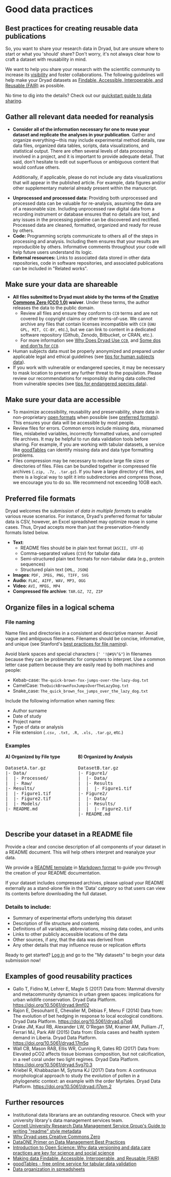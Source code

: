 <h1>Good data practices</h1>

## Best practices for creating reusable data publications

<p>So, you want to share your research data in Dryad, but are unsure where to start or what you 'should' share? Don't worry, it's not always clear how to craft a dataset with reusability in mind.</p>

<p>We want to help you share your research with the scientific community to increase its <a href="https://peerj.com/articles/175/">visibility</a> and foster collaborations. The following guidelines will help make your Dryad datasets as <a href="https://www.force11.org/group/fairgroup/fairprinciples">Findable, Accessible, Interoperable, and Reusable (FAIR)</a> as possible.</p>

<p>No time to dig into the details? Check out our <a href="/docs/QuickstartGuideToDataSharing.pdf">quickstart guide to data sharing<span class="pdfIcon" role="img" aria-label=" (PDF)"></span></a>.</p>

## Gather all relevant data needed for reanalysis

<ul>
  <li>
    <p><strong>Consider all of the information necessary for one to reuse your dataset and replicate the analyses in
    your publication</strong>. Gather and organize everything&mdash;this may include experimental method details, raw data files,
    organized data tables, scripts, data visualizations, and statistical output. There are often several levels of data
    processing involved in a project, and it is important to provide adequate detail. That said, don't hesitate to edit
    out superfluous or ambiguous content that would confuse others.
    <p>Additionally, if applicable, please do not include any data visualizations that will appear in the published
    article. For example, data figures and/or other supplementary material already present within the manuscript.
  </li>
  <li>
    <strong>Unprocessed and processed data:</strong> Providing both unprocessed and processed data can be valuable for
    re-analysis, assuming the data are of a reasonable size. Including unprocessed raw digital data from a recording
    instrument or database ensures that no details are lost, and any issues in the processing pipeline can be discovered
    and rectified. Processed data are cleaned, formatted, organized and ready for reuse by others.
  </li>
  <li>
    <strong>Code:</strong> Programming scripts communicate to others all of the steps in processing and analysis.
    Including them ensures that your results are reproducible by others. Informative comments throughout your code will
    help future users understand its logic.
  </li>
  <li>
    <strong>External resources:</strong> Links to associated data stored in other data repositories, code in
    software repositories, and associated publications can be included in "Related works".
  </li>
</ul>


## Make sure your data are shareable

<ul>
<li><strong>All files submitted to Dryad must abide by the terms of the <a href="https://creativecommons.org/publicdomain/zero/1.0/">Creative Commons Zero (CC0 1.0)</a> waiver</strong>. Under these terms, the author releases the data to the public domain.
<ul><li>Review all files and ensure they conform to <code>CC0</code> terms and are not covered by copyright claims or other terms-of-use. We cannot archive any files that contain licenses incompatible with <code>CC0</code> (<code>GNU GPL, MIT, CC-BY,</code> etc.), but we can link to content in a dedicated software repository (Github, Zenodo, Bitbucket, or CRAN, etc.). </li>
<li>For more information see <a href="https://blog.datadryad.org/2011/10/05/why-does-dryad-use-cc0/">Why Does Dryad Use <code>CC0</code></a>, and <a href="https://blog.datadryad.org/2017/09/11/some-dos-and-donts-for-cc0/">Some dos and don'ts for <code>CC0</code></a>.</li></ul></li>
<li>Human subjects data must be properly anonymized and prepared under applicable legal and ethical guidelines (see <a href="/docs/HumanSubjectsData.pdf">tips for human subjects data<span class="pdfIcon" role="img" aria-label=" (PDF)"></span></a>).</li>
<li>If you work with vulnerable or endangered species, it may be necessary to mask location to prevent any further threat to the population. Please review our recommendations for responsibly sharing data collected from vulnerable species (see <a href="/docs/EndangeredSpeciesData.pdf">tips for endangered species data<span class="pdfIcon" role="img" aria-label=" (PDF)"></span></a>).</li>
</ul>




## Make sure your data are accessible

<ul>
<li>To maximize accessibility, reusability and preservability, share data in non-proprietary <a href="https://en.wikipedia.org/wiki/Open_format">open formats</a> when possible (see <a href="#preferred-file-formats">preferred formats</a>). This ensures your data will be accessible by most people.</li>
<li>Review files for errors. Common errors include missing data, misnamed files, mislabeled variables, incorrectly formatted values, and corrupted file archives. It may be helpful to run data validation tools before sharing. For example, if you are working with tabular datasets, a service like <a href="https://goodtables.io/">goodTables</a> can identify missing data and data type formatting problems.</li>
<li>Files compression may be necessary to reduce large file sizes or directories of files. Files can be bundled together in compressed file archives (<code>.zip, .7z, .tar.gz</code>). If you have a large directory of files, and there is a logical way to split it into subdirectories and compress those, we encourage you to do so. We recommend not exceeding 10GB each.</li>
</ul>


## Preferred file formats

<p>Dryad welcomes the submission of <em>data in multiple formats</em> to enable various reuse scenarios. For instance, Dryad's preferred format for tabular data is CSV, however, an Excel spreadsheet may optimize reuse in some cases. Thus, Dryad accepts more than just the preservation-friendly formats listed below.</p>

<ul>
<li><strong>Text</strong>:
<ul><li>README files should be in plain text format (<code>ASCII, UTF-8</code>)</li>
<li>Comma-separated values (<code>CSV</code>) for tabular data</li>
<li>Semi-structured plain text formats for non-tabular data (e.g., protein sequences)</li>
<li>Structured plain text (<code>XML, JSON</code>)</li></ul></li>
<li><strong>Images</strong>: <code>PDF, JPEG, PNG, TIFF, SVG</code></li>
<li><strong>Audio</strong>: <code>FLAC, AIFF, WAV, MP3, OGG</code></li>
<li><strong>Video</strong>: <code>AVI, MPEG, MP4</code></li>
<li><strong>Compressed file archive</strong>: <code>TAR.GZ, 7Z, ZIP</code></li>
</ul>


## Organize files in a logical schema

<h3>File naming</h3>

<p>Name files and directories in a consistent and descriptive manner. Avoid vague and ambiguous filenames. Filenames should be concise, informative, and unique (see Stanford's <a href="https://guides.library.stanford.edu/data-best-practices">best practices for file naming</a>).</p>

<p>Avoid blank spaces and special characters (<code>' '!@#$%^&amp;"</code>) in filenames because they can be problematic for computers to interpret. Use a common letter case pattern because they are easily read by both machines and people:</p>

<ul>
<li>Kebab-case: <code>The-quick-brown-fox-jumps-over-the-lazy-dog.txt</code></li>
<li>CamelCase: <code>TheQuickBrownFoxJumpsOverTheLazyDog.txt</code></li>
<li>Snake_case: <code>The_quick_brown_fox_jumps_over_the_lazy_dog.txt</code></li>
</ul>

<p>Include the following information when naming files:</p>

<ul>
<li>Author surname</li>
<li>Date of study</li>
<li>Project name</li>
<li>Type of data or analysis</li>
<li>File extension (<code>.csv, .txt, .R, .xls, .tar.gz</code>, etc.)</li>
</ul>

<h3>Examples</h3>
<div style="display: flex; align-items: flex-start; justify-content: flex-start; flex-wrap: wrap;">
<div style="margin-right: 4em;">
<h4 style="margin-top: 0;">A) Organized by File type</h4>
<pre>
DatasetA.tar.gz
|- Data/
|  |- Processed/
|  |- Raw/
|- Results/
|  |- Figure1.tif
|  |- Figure2.tif
|  |- Models/
|- README.md
</pre>
</div>
<div>
<h4 style="margin-top: 0;">B) Organized by Analysis</h4>
<pre>
DatasetB.tar.gz
|- Figure1/
|  |- Data/
|  |- Results
|  |  |- Figure1.tif
|- Figure2/
|  |- Data/
|  |- Results/
|  |  |- Figure2.tif
|- README.md
</pre>
</div>
</div>

## Describe your dataset in a README file

<p>Provide a clear and concise description of all components of your dataset in a README document. This will help others interpret and reanalyze your data.</p>

<p>We provide a <a href="https://datadryad.org/docs/README.md"> README template</a> in <a href="https://www.markdownguide.org/"> Markdown format</a>
  to guide you through the creation of your README documentation.</p>

<p>
  If your dataset includes compressed archives, please upload your README externally as a stand-alone file in the 'Data' category
  so that users can view its contents before downloading the full dataset.
</p>

<h3>Details to include:</h3>

<ul>
<li>Summary of experimental efforts underlying this dataset</li>
<li>Description of file structure and contents</li>
<li>Definitions of all variables, abbreviations, missing data codes, and units</li>
<li>Links to other publicly accessible locations of the data</li>
<li>Other sources, if any, that the data was derived from</li>
<li>Any other details that may influence reuse or replication efforts</li>
</ul>

<p>
  Ready to get started? <a href="/stash/sessions/choose_login">Log in</a> and go to the "My datasets" to begin your data
  submission now!
</p>


## Examples of good reusability practices

<ul>
<li>Gallo T, Fidino M, Lehrer E, Magle S (2017) Data from: Mammal diversity and metacommunity dynamics in urban green spaces: implications for urban wildlife conservation. Dryad Data Platform. <a href="https://doi.org/10.5061/dryad.9mf02">https://doi.org/10.5061/dryad.9mf02</a></li>
<li>Rajon E, Desouhant E, Chevalier M, Débias F, Menu F (2014) Data from: The evolution of bet hedging in response to local ecological conditions. Dryad Data Platform. <a href="https://doi.org/10.5061/dryad.g7jq6">https://doi.org/10.5061/dryad.g7jq6</a></li>
<li>Drake JM, Kaul RB, Alexander LW, O'Regan SM, Kramer AM, Pulliam JT, Ferrari MJ, Park AW (2015) Data from: Ebola cases and health system demand in Liberia. Dryad Data Platform. <a href="https://doi.org/10.5061/dryad.17m5q">https://doi.org/10.5061/dryad.17m5q</a></li>
<li>Wall CB, Mason RAB, Ellis WR, Cunning R, Gates RD (2017) Data from: Elevated pCO2 affects tissue biomass composition, but not calcification, in a reef coral under two light regimes. Dryad Data Platform. <a href="https://doi.org/10.5061/dryad.5vg70.3">https://doi.org/10.5061/dryad.5vg70.3</a></li>
<li>Kriebel R, Khabbazian M, Sytsma KJ (2017) Data from: A continuous morphological approach to study the evolution of pollen in a phylogenetic context: an example with the order Myrtales. Dryad Data Platform. <a href="https://doi.org/10.5061/dryad.j17pm.2">https://doi.org/10.5061/dryad.j17pm.2</a></li>
</ul>


## Further resources

<ul>
<li>Institutional data librarians are an outstanding resource. Check with your university library's data management services team.</li>
<li><a href="https://data.research.cornell.edu/content/readme">Cornell University Research Data Management Service Group's Guide to writing "readme" style metadata</a></li>
<li><a href="https://blog.datadryad.org/2011/10/05/why-does-dryad-use-cc0/">Why Dryad uses Creative Commons Zero</a></li>
<li><a href="https://www.dataone.org/sites/all/documents/DataONE_BP_Primer_020212.pdf">DataONE Primer on Data Management Best Practices<span class="pdfIcon" role="img" aria-label=" (PDF)"></span></a></li>
<li><a href="http://blogs.lse.ac.uk/impactofsocialsciences/2015/02/09/data-versioning-open-science/">Introduction to Open Science: Why data versioning and data care practices are key for science and social science</a></li>
<li><a href="https://www.force11.org/group/fairgroup/fairprinciples">Making data Findable, Accessible, Interoperable, and Reusable (FAIR)</a></li>
<li><a href="https://try.goodtables.io/">goodTables - free online service for tabular data validation</a></li>
<li><a href="http://www.tandfonline.com/doi/full/10.1080/00031305.2017.1375989">Data organization in spreadsheets</a></li>
</ul>
